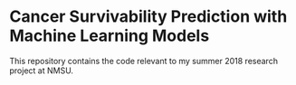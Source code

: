 # Cancer Survivability Prediction with Machine Learning Models
This repository contains the code relevant to my summer 2018 research project
at NMSU.
